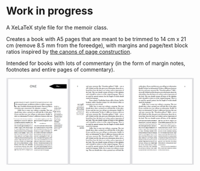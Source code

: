 # Work in progress

A XeLaTeX style file for the memoir class.

Creates a book with A5 pages that are meant to be trimmed to 14 cm x 21 cm (remove 8.5 mm from the foreedge), with margins and page/text block ratios inspired by [the canons of page construction](https://en.wikipedia.org/wiki/Canons_of_page_construction).

Intended for books with lots of commentary (in the form of margin notes, footnotes and entire pages of commentary).

![Screenshot of part of the demo book](https://github.com/verenablaschke/tex-packages/blob/main/booktemplate-annotated/demo-preview.png)
